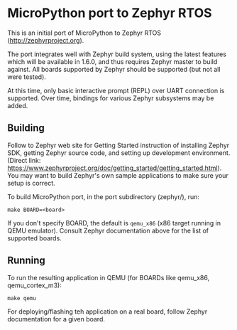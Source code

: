MicroPython port to Zephyr RTOS
===============================

This is an initial port of MicroPython to Zephyr RTOS
(http://zephyrproject.org).

The port integrates well with Zephyr build system, using the latest
features which will be available in 1.6.0, and thus requires Zephyr
master to build against. All boards supported by Zephyr should be
supported (but not all were tested).

At this time, only basic interactive prompt (REPL) over UART connection
is supported. Over time, bindings for various Zephyr subsystems may
be added.


Building
--------

Follow to Zephyr web site for Getting Started instruction of installing
Zephyr SDK, getting Zephyr source code, and setting up development
environment. (Direct link:
https://www.zephyrproject.org/doc/getting_started/getting_started.html).
You may want to build Zephyr's own sample applications to make sure your
setup is correct.

To build MicroPython port, in the port subdirectory (zephyr/), run:

    make BOARD=<board>

If you don't specify BOARD, the default is `qemu_x86` (x86 target running
in QEMU emulator). Consult Zephyr documentation above for the list of
supported boards.


Running
-------

To run the resulting application in QEMU (for BOARDs like qemu_x86,
qemu_cortex_m3):

    make qemu

For deploying/flashing teh application on a real board, follow Zephyr
documentation for a given board.
